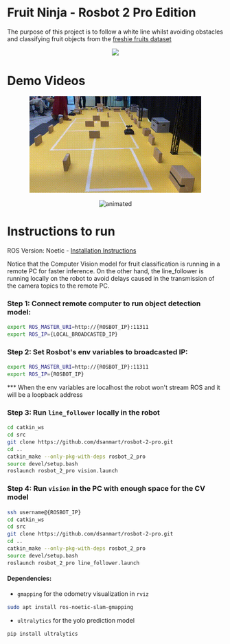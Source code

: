 # Fruit Ninja - Rosbot 2 Pro Edition

The purpose of this project is to follow a white line whilst avoiding obstacles and classifying fruit objects from the [freshie fruits dataset](https://universe.roboflow.com/freshie/freshie-fruits)

<p align="center">
  <img width="60%" src="./assets/fruit_ninja.png"/>
</p>

# Demo Videos

<p align="center">
  <img src="./assets/cam_view.gif" alt="animated"/>
</p>
<p align="center">
  <img src="./assets/rviz_view.gif" alt="animated"/>
</p>


# Instructions to run

ROS Version: Noetic - [Installation Instructions](https://wiki.ros.org/noetic/Installation/Ubuntu)

Notice that the Computer Vision model for fruit classification is running in a remote PC for faster inference. On the other hand, the line_follower is running locally on the robot to avoid delays caused in the transmission of the camera topics to the remote PC.

### Step 1: Connect remote computer to run object detection model:

```bash
export ROS_MASTER_URI=http://{ROSBOT_IP}:11311
export ROS_IP={LOCAL_BROADCASTED_IP}
```

### Step 2: Set Rosbot's env variables to broadcasted IP:

```bash
export ROS_MASTER_URI=http://{ROSBOT_IP}:11311
export ROS_IP={ROSBOT_IP}
```

*** When the env variables are localhost the robot won't stream ROS and it will be a loopback address


### Step 3: Run `line_follower` locally in the robot
```bash
cd catkin_ws
cd src
git clone https://github.com/dsanmart/rosbot-2-pro.git
cd ..
catkin_make --only-pkg-with-deps rosbot_2_pro
source devel/setup.bash
roslaunch rosbot_2_pro vision.launch
```

### Step 4: Run `vision` in the PC with enough space for the CV model

```bash
ssh username@{ROSBOT_IP}
cd catkin_ws
cd src
git clone https://github.com/dsanmart/rosbot-2-pro.git
cd ..
catkin_make --only-pkg-with-deps rosbot_2_pro
source devel/setup.bash
roslaunch rosbot_2_pro line_follower.launch
```

#### Dependencies:
- `gmapping` for the odometry visualization in `rviz`
```bash
sudo apt install ros-noetic-slam-gmapping
```
- `ultralytics` for the yolo prediction model
```bash
pip install ultralytics
```
